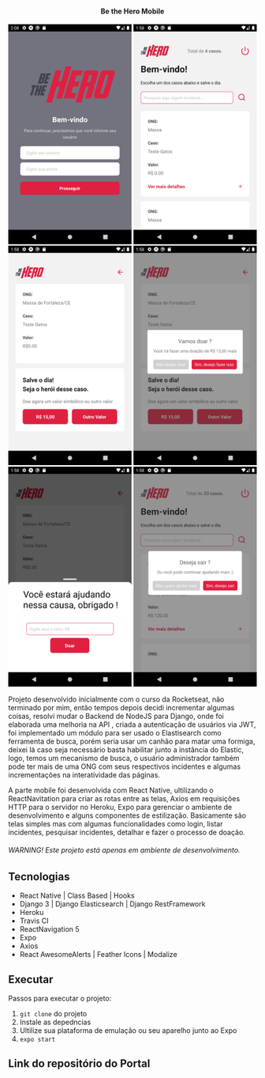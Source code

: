 <h4 align="center">
    Be the Hero Mobile
</h4>
<p align="center">
  
  
  <img alt="GitHub last commit" src="https://github.com/johnatasr/Be-The-Hero-Mobile/blob/master/screens/1.png" width="250">
  <img alt="GitHub last commit" src="https://github.com/johnatasr/Be-The-Hero-Mobile/blob/master/screens/2.png" width="250">
  <img alt="GitHub last commit" src="https://github.com/johnatasr/Be-The-Hero-Mobile/blob/master/screens/3.png" width="250">
  <img alt="GitHub last commit" src="https://github.com/johnatasr/Be-The-Hero-Mobile/blob/master/screens/4.png" width="250">
  <img alt="GitHub last commit" src="https://github.com/johnatasr/Be-The-Hero-Mobile/blob/master/screens/5.png" width="250">
  <img alt="GitHub last commit" src="https://github.com/johnatasr/Be-The-Hero-Mobile/blob/master/screens/6.png" width="250">
 
</p>

Projeto desenvolvido inicialmente com o curso da Rocketseat, não terminado por mim, então tempos depois decidi incrementar algumas coisas, resolvi mudar o Backend de NodeJS para Django, onde foi elaborada uma melhoria na API , criada a autenticação de usuários via JWT, foi implementado um módulo para ser usado o Elastisearch como ferramenta de busca, porém seria usar um canhão para matar uma formiga, deixei lá caso seja necessário basta habilitar junto a instância do Elastic, logo, temos um mecanismo de busca, o usuário administrador também pode ter mais de uma ONG com seus respectivos incidentes e algumas incrementações na interatividade das páginas.

A parte mobile foi desenvolvida com React Native, ultilizando o ReactNavitation para criar as rotas entre as telas, Axios em requisições HTTP para o servidor no Heroku, Expo para gerenciar o ambiente de desenvolvimento e alguns componentes de estilização. Basicamente são telas simples mas com algumas funcionalidades como login, listar incidentes, pesquisar incidentes, detalhar e fazer o processo de doação.


###### WARNING! Este projeto está apenas em ambiente de desenvolvimento.

## Tecnologias

* React Native | Class Based | Hooks
* Django 3 | Django Elasticsearch | Django RestFramework
* Heroku
* Travis CI 
* ReactNavigation 5 
* Expo
* Axios
* React AwesomeAlerts | Feather Icons | Modalize

## Executar

Passos para executar o projeto:

1. `git clone` do projeto
2. Instale as depedncias 
3. Ultilize sua plataforma de emulação ou seu aparelho junto ao Expo
4. `expo start`


## Link do repositório do Portal 



